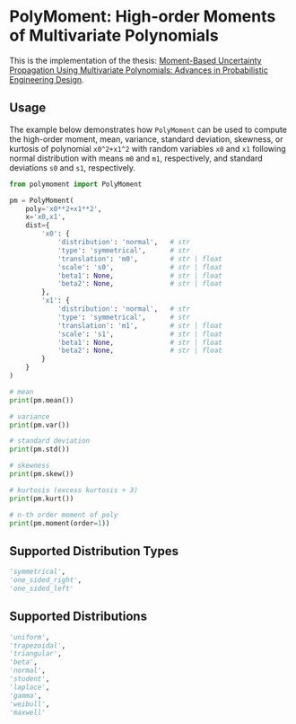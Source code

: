 # PolyMoment: High-order Moments of Multivariate Polynomials

This is the implementation of the thesis: [Moment-Based Uncertainty Propagation Using Multivariate Polynomials: Advances in Probabilistic Engineering Design](https://bridges.monash.edu/articles/thesis/Moment-Based_Uncertainty_Propagation_Using_Multivariate_Polynomials_Advances_in_Probabilistic_Engineering_Design/6998936).

## Usage

The example below demonstrates how `PolyMoment` can be used to compute the high-order moment, mean, variance, standard deviation, skewness, or kurtosis of polynomial `x0^2+x1^2` with random variables `x0` and `x1` following normal distribution with means `m0` and `m1`, respectively, and standard deviations `s0` and `s1`, respectively.

```python
from polymoment import PolyMoment

pm = PolyMoment(
    poly='x0**2+x1**2',
    x='x0,x1',
    dist={
        'x0': {
            'distribution': 'normal',	# str
            'type': 'symmetrical',      # str
            'translation': 'm0',        # str | float
            'scale': 's0',              # str | float
            'beta1': None,              # str | float
            'beta2': None,              # str | float
        },
        'x1': {
            'distribution': 'normal',   # str
            'type': 'symmetrical',      # str
            'translation': 'm1',        # str | float
            'scale': 's1',              # str | float
            'beta1': None,              # str | float
            'beta2': None,              # str | float
        }
    }
)

# mean
print(pm.mean())

# variance
print(pm.var())

# standard deviation
print(pm.std())

# skewness
print(pm.skew())

# kurtosis (excess kurtosis + 3)
print(pm.kurt())

# n-th order moment of poly
print(pm.moment(order=1))
```

## Supported Distribution Types

```python
'symmetrical',
'one_sided_right',
'one_sided_left'
```

## Supported Distributions

```python
'uniform',
'trapezoidal',
'triangular',
'beta',
'normal',
'student',
'laplace',
'gamma',
'weibull',
'maxwell'
```